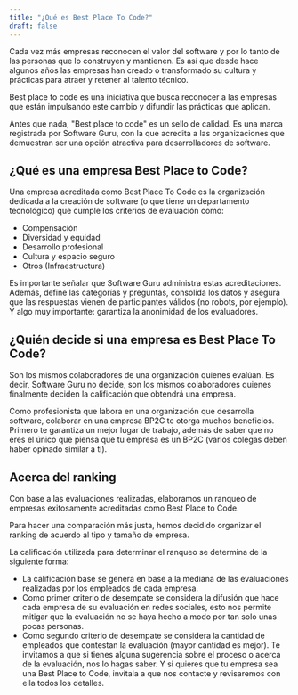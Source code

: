 ```yaml
---
title: "¿Qué es Best Place To Code?"
draft: false
---
```



Cada vez más empresas reconocen el valor del software y por lo tanto de las personas que lo construyen y mantienen. Es así que desde hace algunos años las empresas han creado o transformado su cultura y prácticas para atraer y retener al talento técnico.

Best place to code es una iniciativa que busca reconocer a las empresas que están impulsando este cambio y difundir las prácticas que aplican.

Antes que nada, "Best place to code" es un sello de calidad. Es una marca registrada por Software Guru, con la que acredita a las organizaciones que demuestran ser una opción atractiva para desarrolladores de software.

## ¿Qué es una empresa Best Place to Code?

Una empresa acreditada como Best Place To Code es la organización dedicada a la creación de software (o que tiene un departamento tecnológico) que cumple los criterios de evaluación como:

* Compensación
* Diversidad y equidad
* Desarrollo profesional
* Cultura y espacio seguro
* Otros (Infraestructura)

Es importante señalar que Software Guru administra estas acreditaciones. Además, define las categorías y preguntas, consolida los datos y asegura que las respuestas vienen de participantes válidos (no robots, por ejemplo). Y algo muy importante: garantiza la anonimidad de los evaluadores.

## ¿Quién decide si una empresa es Best Place To Code?
Son los mismos colaboradores de una organización quienes evalúan. Es decir, Software Guru no decide, son los mismos colaboradores quienes finalmente deciden la calificación que obtendrá una empresa.

Como profesionista que labora en una organización que desarrolla software, colaborar en una empresa BP2C te otorga muchos beneficios. Primero te garantiza un mejor lugar de trabajo, además de saber que no eres el único que piensa que tu empresa es un BP2C (varios colegas deben haber opinado similar a ti).

## Acerca del ranking

Con base a las evaluaciones realizadas, elaboramos un ranqueo de empresas exitosamente acreditadas como Best Place to Code.

Para hacer una comparación más justa, hemos decidido organizar el ranking de acuerdo al tipo y tamaño de empresa.

La calificación utilizada para determinar el ranqueo se determina de la siguiente forma:

* La calificación base se genera en base a la mediana de las evaluaciones realizadas por los empleados de cada empresa.
* Como primer criterio de desempate se considera la difusión que hace cada empresa de su evaluación en redes sociales, esto nos permite mitigar que la evaluación no se haya hecho a modo por tan solo unas pocas personas.
* Como segundo criterio de desempate se considera la cantidad de empleados que contestan la evaluación (mayor cantidad es mejor).
Te invitamos a que si tienes alguna sugerencia sobre el proceso o acerca de la evaluación, nos lo hagas saber. Y si quieres que tu empresa sea una Best Place to Code, invítala a que nos contacte y revisaremos con ella todos los detalles.